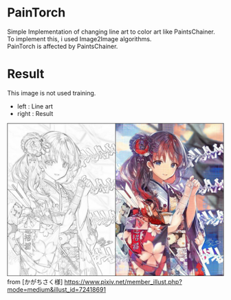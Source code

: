 PainTorch
===
Simple Implementation of changing line art to color art like PaintsChainer.  
To implement this, i used Image2Image algorithms.  
PainTorch is affected by PaintsChainer.

# Result
This image is not used training.  

- left : Line art
- right : Result
  
![result.jpg](https://github.com/reppy4620/PainTorch/blob/master/imgs/result.jpg)  
from [かがちさく様] https://www.pixiv.net/member_illust.php?mode=medium&illust_id=72418691  

